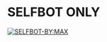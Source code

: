 # SELFBOT ONLY
[![SELFBOT-BY:MAX](https://img.fireden.net/v/image/1461/72/1461725093324.gif "SELFBOT-BY:MAX")](https://line.me/R/ti/p/~max_pv)
